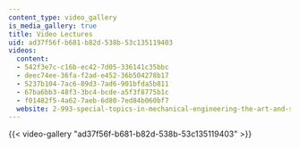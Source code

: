 ```yaml
---
content_type: video_gallery
is_media_gallery: true
title: Video Lectures
uid: ad37f56f-b681-b82d-538b-53c135119403
videos:
  content:
  - 542f3e7c-c16b-ec42-7d05-336141c35bbc
  - deec74ee-36fa-f2ad-e452-36b504278b17
  - 5237b104-7ac6-89d3-7ad6-901bfda5b811
  - 67ba6bb3-48f3-3bc4-bcde-a5f3f8775b1c
  - f01482f5-4a62-7aeb-6d80-7ed84b060bf7
  website: 2-993-special-topics-in-mechanical-engineering-the-art-and-science-of-boat-design-january-iap-2007
---
```



{{< video-gallery "ad37f56f-b681-b82d-538b-53c135119403" >}}

